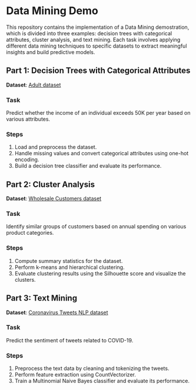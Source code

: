 # Data Mining Demo

This repository contains the implementation of a Data Mining demostration, which is divided into three examples: decision trees with categorical attributes, cluster analysis, and text mining. Each task involves applying different data mining techniques to specific datasets to extract meaningful insights and build predictive models.

## Part 1: Decision Trees with Categorical Attributes
**Dataset**: [Adult dataset](https://archive.ics.uci.edu/ml/datasets/Adult)

### Task
Predict whether the income of an individual exceeds 50K per year based on various attributes.

### Steps
1. Load and preprocess the dataset.
2. Handle missing values and convert categorical attributes using one-hot encoding.
3. Build a decision tree classifier and evaluate its performance.

## Part 2: Cluster Analysis
**Dataset**: [Wholesale Customers dataset](https://archive.ics.uci.edu/ml/datasets/wholesale+customers)

### Task
Identify similar groups of customers based on annual spending on various product categories.

### Steps
1. Compute summary statistics for the dataset.
2. Perform k-means and hierarchical clustering.
3. Evaluate clustering results using the Silhouette score and visualize the clusters.

## Part 3: Text Mining
**Dataset**: [Coronavirus Tweets NLP dataset](https://www.kaggle.com/datatattle/covid-19-nlp-text-classification)

### Task
Predict the sentiment of tweets related to COVID-19.

### Steps
1. Preprocess the text data by cleaning and tokenizing the tweets.
2. Perform feature extraction using CountVectorizer.
3. Train a Multinomial Naive Bayes classifier and evaluate its performance.
